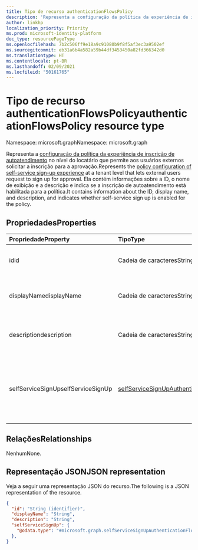 ```yaml
---
title: Tipo de recurso authenticationFlowsPolicy
description: 'Representa a configuração da política da experiência de inscrição de autoatendimento no nível do locatário que permite aos usuários externos solicitar a inscrição para a aprovação. '
author: linkhp
localization_priority: Priority
ms.prod: microsoft-identity-platform
doc_type: resourcePageType
ms.openlocfilehash: 7b2c506ff9e18a9c91080b9f8f5af3ec3a9502ef
ms.sourcegitcommit: eb31a6b4a582a59b44df3453450a82fd366342d0
ms.translationtype: HT
ms.contentlocale: pt-BR
ms.lasthandoff: 02/09/2021
ms.locfileid: "50161765"
---
```

# <a name="authenticationflowspolicy-resource-type"></a><span data-ttu-id="69417-103">Tipo de recurso authenticationFlowsPolicy</span><span class="sxs-lookup"><span data-stu-id="69417-103">authenticationFlowsPolicy resource type</span></span>


<span data-ttu-id="69417-104">Namespace: microsoft.graph</span><span class="sxs-lookup"><span data-stu-id="69417-104">Namespace: microsoft.graph</span></span>

<span data-ttu-id="69417-105">Representa a [configuração da política da experiência de inscrição de autoatendimento](../resources/selfservicesignupauthenticationflowconfiguration.md) no nível do locatário que permite aos usuários externos solicitar a inscrição para a aprovação.</span><span class="sxs-lookup"><span data-stu-id="69417-105">Represents the [policy configuration of self-service sign-up experience](../resources/selfservicesignupauthenticationflowconfiguration.md) at a tenant level that lets external users request to sign up for approval.</span></span> <span data-ttu-id="69417-106">Ela contém informações sobre a ID, o nome de exibição e a descrição e indica se a inscrição de autoatendimento está habilitada para a política.</span><span class="sxs-lookup"><span data-stu-id="69417-106">It contains information about the ID, display name, and description, and indicates whether self-service sign up is enabled for the policy.</span></span>

## <a name="properties"></a><span data-ttu-id="69417-107">Propriedades</span><span class="sxs-lookup"><span data-stu-id="69417-107">Properties</span></span>
|<span data-ttu-id="69417-108">Propriedade</span><span class="sxs-lookup"><span data-stu-id="69417-108">Property</span></span>|<span data-ttu-id="69417-109">Tipo</span><span class="sxs-lookup"><span data-stu-id="69417-109">Type</span></span>|<span data-ttu-id="69417-110">Descrição</span><span class="sxs-lookup"><span data-stu-id="69417-110">Description</span></span>|
|:-------|:---|:----------|
|<span data-ttu-id="69417-111">id</span><span class="sxs-lookup"><span data-stu-id="69417-111">id</span></span>|<span data-ttu-id="69417-112">Cadeia de caracteres</span><span class="sxs-lookup"><span data-stu-id="69417-112">String</span></span>| <span data-ttu-id="69417-113">Propriedade herdada.</span><span class="sxs-lookup"><span data-stu-id="69417-113">Inherited property.</span></span> <span data-ttu-id="69417-114">A ID da política de fluxos de autenticação.</span><span class="sxs-lookup"><span data-stu-id="69417-114">The ID of the authentication flows policy.</span></span> <span data-ttu-id="69417-115">Opcional.</span><span class="sxs-lookup"><span data-stu-id="69417-115">Optional.</span></span> <span data-ttu-id="69417-116">Somente leitura.</span><span class="sxs-lookup"><span data-stu-id="69417-116">Read-only.</span></span>
|<span data-ttu-id="69417-117">displayName</span><span class="sxs-lookup"><span data-stu-id="69417-117">displayName</span></span>|<span data-ttu-id="69417-118">Cadeia de caracteres</span><span class="sxs-lookup"><span data-stu-id="69417-118">String</span></span>| <span data-ttu-id="69417-119">Propriedade herdada.</span><span class="sxs-lookup"><span data-stu-id="69417-119">Inherited property.</span></span> <span data-ttu-id="69417-120">O nome de política legível.</span><span class="sxs-lookup"><span data-stu-id="69417-120">The human-readable name of the policy.</span></span> <span data-ttu-id="69417-121">Essa propriedade não é uma chave.</span><span class="sxs-lookup"><span data-stu-id="69417-121">This property is not a key.</span></span> <span data-ttu-id="69417-122">Opcional.</span><span class="sxs-lookup"><span data-stu-id="69417-122">Optional.</span></span> <span data-ttu-id="69417-123">Somente leitura.</span><span class="sxs-lookup"><span data-stu-id="69417-123">Read-only.</span></span>|
|<span data-ttu-id="69417-124">description</span><span class="sxs-lookup"><span data-stu-id="69417-124">description</span></span>|<span data-ttu-id="69417-125">Cadeia de caracteres</span><span class="sxs-lookup"><span data-stu-id="69417-125">String</span></span>|<span data-ttu-id="69417-126">Propriedade herdada.</span><span class="sxs-lookup"><span data-stu-id="69417-126">Inherited property.</span></span> <span data-ttu-id="69417-127">Uma descrição da política.</span><span class="sxs-lookup"><span data-stu-id="69417-127">A description of the policy.</span></span> <span data-ttu-id="69417-128">Essa propriedade não é uma chave.</span><span class="sxs-lookup"><span data-stu-id="69417-128">This property is not a key.</span></span> <span data-ttu-id="69417-129">Opcional.</span><span class="sxs-lookup"><span data-stu-id="69417-129">Optional.</span></span> <span data-ttu-id="69417-130">Somente leitura.</span><span class="sxs-lookup"><span data-stu-id="69417-130">Read-only.</span></span>|
|<span data-ttu-id="69417-131">selfServiceSignUp</span><span class="sxs-lookup"><span data-stu-id="69417-131">selfServiceSignUp</span></span>|[<span data-ttu-id="69417-132">selfServiceSignUpAuthenticationFlowConfiguration</span><span class="sxs-lookup"><span data-stu-id="69417-132">selfServiceSignUpAuthenticationFlowConfiguration</span></span>](../resources/selfservicesignupauthenticationflowconfiguration.md) |<span data-ttu-id="69417-133">Contém configurações [selfServiceSignUpAuthenticationFlowConfiguration](../resources/selfservicesignupauthenticationflowconfiguration.md) que comunicam se a inscrição de autoatendimento está habilitada ou desabilitada.</span><span class="sxs-lookup"><span data-stu-id="69417-133">Contains [selfServiceSignUpAuthenticationFlowConfiguration](../resources/selfservicesignupauthenticationflowconfiguration.md) settings that convey whether self-service sign-up is enabled or disabled.</span></span> <span data-ttu-id="69417-134">Essa propriedade não é uma chave.</span><span class="sxs-lookup"><span data-stu-id="69417-134">This property is not a key.</span></span> <span data-ttu-id="69417-135">Opcional.</span><span class="sxs-lookup"><span data-stu-id="69417-135">Optional.</span></span> <span data-ttu-id="69417-136">Somente leitura.</span><span class="sxs-lookup"><span data-stu-id="69417-136">Read-only.</span></span> |

## <a name="relationships"></a><span data-ttu-id="69417-137">Relações</span><span class="sxs-lookup"><span data-stu-id="69417-137">Relationships</span></span>
<span data-ttu-id="69417-138">Nenhum</span><span class="sxs-lookup"><span data-stu-id="69417-138">None.</span></span>

## <a name="json-representation"></a><span data-ttu-id="69417-139">Representação JSON</span><span class="sxs-lookup"><span data-stu-id="69417-139">JSON representation</span></span>
<span data-ttu-id="69417-140">Veja a seguir uma representação JSON do recurso.</span><span class="sxs-lookup"><span data-stu-id="69417-140">The following is a JSON representation of the resource.</span></span>
<!-- {
  "blockType": "resource",
  "keyProperty": "id",
  "@odata.type": "microsoft.graph.authenticationFlowsPolicy",
  "openType": false
}
-->

``` json
{
  "id": "String (identifier)",
  "displayName": "String",
  "description": "String",
  "selfServiceSignUp": {
    "@odata.type": "#microsoft.graph.selfServiceSignUpAuthenticationFlowConfiguration"
  },
}
```


